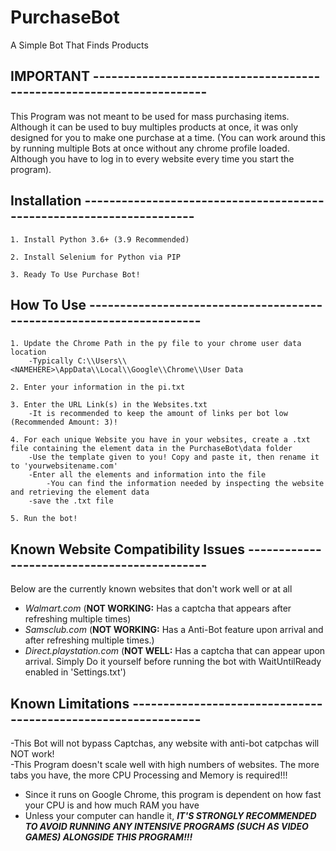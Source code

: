 # PurchaseBot
A Simple Bot That Finds Products

## IMPORTANT ---------------------------------------------------------------------
This Program was not meant to be used for mass purchasing items. Although it can be used to buy multiples
products at once, it was only designed for you to make one purchase at a time. (You can work around this by
running multiple Bots at once without any chrome profile loaded. Although you have to log in to every website every time you start the program).


## Installation ---------------------------------------------------------------------
	1. Install Python 3.6+ (3.9 Recommended)

	2. Install Selenium for Python via PIP

	3. Ready To Use Purchase Bot!


## How To Use ---------------------------------------------------------------------
	1. Update the Chrome Path in the py file to your chrome user data location
		-Typically C:\\Users\\<NAMEHERE>\AppData\\Local\\Google\\Chrome\\User Data
	
	2. Enter your information in the pi.txt

	3. Enter the URL Link(s) in the Websites.txt
		-It is recommended to keep the amount of links per bot low (Recommended Amount: 3)!

	4. For each unique Website you have in your websites, create a .txt file containing the element data in the PurchaseBot\data folder
		-Use the template given to you! Copy and paste it, then rename it to 'yourwebsitename.com'
		-Enter all the elements and information into the file
			-You can find the information needed by inspecting the website and retrieving the element data
		-save the .txt file

	5. Run the bot!


## Known Website Compatibility Issues --------------------------------------------
Below are the currently known websites that don't work well or at all <br />
- *Walmart.com* (**NOT WORKING:** Has a captcha that appears after refreshing multiple times)<br />
- *Samsclub.com* (**NOT WORKING:** Has a Anti-Bot feature upon arrival and after refreshing multiple times.)<br />
- *Direct.playstation.com* (**NOT WELL:** Has a captcha that can appear upon arrival. Simply Do it yourself before running the bot with WaitUntilReady enabled in 		'Settings.txt')<br />


## Known Limitations --------------------------------------------------------------
-This Bot will not bypass Captchas, any website with anti-bot catpchas will NOT work!<br />
-This Program doesn't scale well with high numbers of websites. The more tabs you have, the more CPU Processing and Memory is required!!!<br />
- Since it runs on Google Chrome, this program is dependent on how fast your CPU is and how much RAM you have<br />
- Unless your computer can handle it, ***IT'S STRONGLY RECOMMENDED TO AVOID RUNNING ANY INTENSIVE PROGRAMS (SUCH AS VIDEO GAMES) ALONGSIDE THIS PROGRAM!!!***<br />

